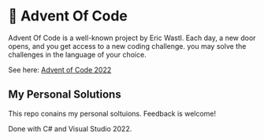 # 🌟 Advent Of Code

Advent Of Code is a well-known project by Eric Wastl. Each day, a new door opens, and you get access to a new coding challenge. you may solve the challenges in the language of your choice.

See here: [Advent of Code 2022](https://adventofcode.com)

## My Personal Solutions
This repo conains my personal soltuions. Feedback is welcome!

Done with C# and Visual Studio 2022.

